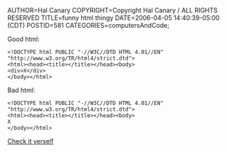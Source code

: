 AUTHOR=Hal Canary
COPYRIGHT=Copyright Hal Canary / ALL RIGHTS RESERVED
TITLE=funny html thingy
DATE=2006-04-05 14:40:39-05:00 (CDT)
POSTID=581
CATEGORIES=computersAndCode;

Good html:

    
    <!DOCTYPE html PUBLIC "-//W3C//DTD HTML 4.01//EN"
    "http://www.w3.org/TR/html4/strict.dtd">
    <html><head><title></title></head><body>
    <div>X</div>
    </body></html>

Bad html:

    
    <!DOCTYPE html PUBLIC "-//W3C//DTD HTML 4.01//EN"
    "http://www.w3.org/TR/html4/strict.dtd">
    <html><head><title></title></head><body>
    X
    </body></html>
    

[Check it yerself](http://validator.w3.org/)

